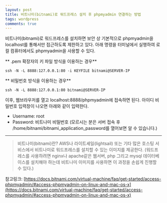 ```yaml
---
layout: post
title: 비트나미(bitnami)로 워드프레스 설치 후 phpmyadmin 연결하는 방법
tags: wordpress
comments: true
---
```


비트나미(bitnami)로 워드프레스를 설치하면 보안 상 기본적으로 phpmyadmin을 localhost를 통해서만 접근하도록 제한하고 있다. 아래 명령을 터미널에서 실행하여 로컬 컴퓨터에서도 phpmyadmin을 사용할 수 있다.

** .pem 확장자의 키 파일 방식을 이용하는 경우**

```
ssh -N -L 8888:127.0.0.1:80 -i KEYFILE bitnami@SERVER-IP
```

** 비밀번호 방식을 이용하는 경우**

```
ssh -N -L 8888:127.0.0.1:80 bitnami@SERVER-IP
```

이후, 웹브라우저를 열고 localhost:8888/phpmyadmin에 접속하면 된다. 아이디 비밀번호 입력창이 나오면 아래와 같이 입력한다.

- Username: root
- Password: 비트나미 비밀번호 (모르시는 분은 서버 접속 후 /home/bitnami/bitnami_application_password를 열어보면 알 수 있습니다.)

---

> 비트나미(bitnami)란? AWS나 라이트셰일(lightsail) 또는 기타 많은 호스팅 서비스에서 비트나미로 워드프레스를 설치할 수 있는 이미지를 제공한다. (워드프레스를 사용하려면 nginx나 apache같은 웹서버, php 그리고 mysql 데이터베이스를 설치해야 하는데 비트나미 이미지를 사용하면 이 과정을 손쉽게 진행할 수 있다.)

참고링크: [https://docs.bitnami.com/virtual-machine/faq/get-started/access-phpmyadmin/#access-phpmyadmin-on-linux-and-mac-os-x](https://docs.bitnami.com/virtual-machine/faq/get-started/access-phpmyadmin/#access-phpmyadmin-on-linux-and-mac-os-x)
